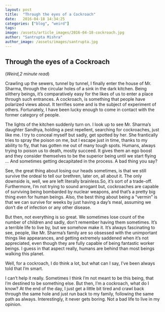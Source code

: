 ```yaml
---
layout: post
title:  "Through the eyes of a Cockroach"
date:   2016-04-18 14:34:25
categories: ["blog", "weird"]
tags: 
image: /assets/article_images/2016-04-18-cockroach.jpg
author: "Santrupta Mishra"
author_image: /assets/images/santrupta.jpg
---
```

<h2>Through the eyes of a Cockroach</h2>
(<i>Weird,2 minute read</i>)
<p>Crawling up the sewers, tunnel by tunnel, I finally enter the house of Mr. Sharma, through the circular holes of a sink in the dark kitchen. Being slithery beings, it’s comparatively easy for the likes of us to enter a place through such entrances. A cockroach, is something that people have polarized views about. It terrifies some and is the subject of experiment of others. Fortunately, I have been lucky enough to come in contact with the former category of people.</p>
<p>The lights of the kitchen suddenly turn on. I look up to see Mr. Sharma’s daughter Sandhya, holding a pest repellent, searching for cockroaches, just like me. I try to conceal myself but sadly, get spotted by her. She frantically tries to spray the poison on me, but I escape just in time, thanks to my ability to fly, that has gotten me out of many tough spots. Humans, always trying to poison us to death, mostly succeed. It gives them an ego boost and they consider themselves to be the superior being until we start flying ... And sometimes getting decapitated in the process. A bad thing you say?</p>
<p>See, the great thing about losing our heads sometimes, is that we still survive the ordeal to tell our brethren, later on, all about it. The only downside is, well, we are left literally brainless.So, it’s sort of a trade-off. Furthermore, I’m not trying to sound arrogant but, cockroaches are capable of surviving being bombarded by nuclear weapons, and that’s a pretty big thing even for human beings. Also, the best thing about being a “vermin” is that we can survive for weeks by just having a day’s meal, assuming we don’t die of infection or any other disease.</p>
<p>But then, not everything is so great. We sometimes lose count of the number of children and sadly, don’t remember having them sometimes. It’s a terrible life to live by, but we somehow make it. It’s always fascinating to see, people, like Mr. Sharma’s family are so obsessed with the unimportant things like appearances, and getting extremely saddened when it’s not appreciated, even though they are fully capable of being fantastic worker beings. I guess in that aspect really, humans are behind than most beings walking this planet.</p>
<p>Well, for a cockroach, I do think a lot, but what can I say, I’ve been always told that I’m smart.</p>
<p>I can’t help it really. Sometimes I think I’m not meant to be this being, that I’m destined to be something else. But then, I’m a cockroach, what do I know?
At the end of the day, I just get a little bit tired and crawl back through the same hole and just run back to my family, following the same path as always. Interestingly, it never gets boring. Not a bad life to live in my opinion.</p>
